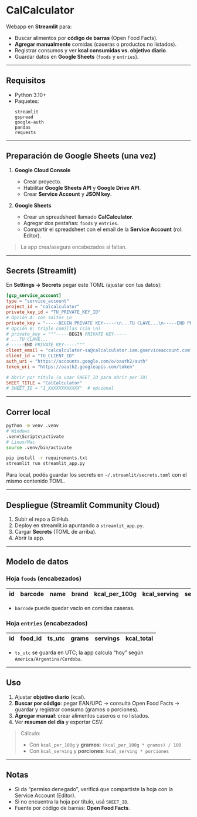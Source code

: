 # CalCalculator

Webapp en **Streamlit** para:

- Buscar alimentos por **código de barras** (Open Food Facts).
- **Agregar manualmente** comidas (caseras o productos no listados).
- Registrar consumos y ver **kcal consumidas vs. objetivo diario**.
- Guardar datos en **Google Sheets** (`foods` y `entries`).

---

## Requisitos

- Python 3.10+
- Paquetes:
  ```
  streamlit
  gspread
  google-auth
  pandas
  requests
  ```

---

## Preparación de Google Sheets (una vez)

1. **Google Cloud Console**
   - Crear proyecto.
   - Habilitar **Google Sheets API** y **Google Drive API**.
   - Crear **Service Account** y **JSON key**.

2. **Google Sheets**
   - Crear un spreadsheet llamado **CalCalculator**.
   - Agregar dos pestañas: `foods` y `entries`.
   - Compartir el spreadsheet con el email de la **Service Account** (rol: Editor).

> La app crea/asegura encabezados si faltan.

---

## Secrets (Streamlit)

En **Settings → Secrets** pegar este TOML (ajustar con tus datos):

```toml
[gcp_service_account]
type = "service_account"
project_id = "calcalculator"
private_key_id = "TU_PRIVATE_KEY_ID"
# Opción A: con saltos \n
private_key = "-----BEGIN PRIVATE KEY-----\n...TU CLAVE...\n-----END PRIVATE KEY-----\n"
# Opción B: triple comillas (sin \n)
# private_key = """-----BEGIN PRIVATE KEY-----
# ...TU CLAVE...
# -----END PRIVATE KEY-----"""
client_email = "calcalculator-sa@calcalculator.iam.gserviceaccount.com"
client_id = "TU_CLIENT_ID"
auth_uri = "https://accounts.google.com/o/oauth2/auth"
token_uri = "https://oauth2.googleapis.com/token"

# Abrir por título (o usar SHEET_ID para abrir por ID)
SHEET_TITLE = "CalCalculator"
# SHEET_ID = "1_XXXXXXXXXXXX"  # opcional
```

---

## Correr local

```bash
python -m venv .venv
# Windows
.venv\Scripts\activate
# Linux/Mac
source .venv/bin/activate

pip install -r requirements.txt
streamlit run streamlit_app.py
```

Para local, podés guardar los secrets en `~/.streamlit/secrets.toml` con el mismo contenido TOML.

---

## Despliegue (Streamlit Community Cloud)

1. Subir el repo a GitHub.
2. Deploy en streamlit.io apuntando a `streamlit_app.py`.
3. Cargar **Secrets** (TOML de arriba).
4. Abrir la app.

---

## Modelo de datos

### Hoja `foods` (encabezados)
| id | barcode | name | brand | kcal_per_100g | kcal_serving | serving_grams | created_at |
|----|---------|------|-------|---------------|--------------|---------------|------------|

- `barcode` puede quedar vacío en comidas caseras.

### Hoja `entries` (encabezados)
| id | food_id | ts_utc | grams | servings | kcal_total |
|----|---------|--------|-------|----------|------------|

- `ts_utc` se guarda en UTC; la app calcula “hoy” según `America/Argentina/Cordoba`.

---

## Uso

1. Ajustar **objetivo diario** (kcal).
2. **Buscar por código**: pegar EAN/UPC → consulta Open Food Facts → guardar y registrar consumo (gramos o porciones).
3. **Agregar manual**: crear alimentos caseros o no listados.
4. Ver **resumen del día** y exportar CSV.

> Cálculo:
> - Con `kcal_per_100g` y **gramos**: `(kcal_per_100g * gramos) / 100`
> - Con `kcal_serving` y **porciones**: `kcal_serving * porciones`

---

## Notas

- Si da “permiso denegado”, verificá que compartiste la hoja con la Service Account (Editor).
- Si no encuentra la hoja por título, usá `SHEET_ID`.
- Fuente por código de barras: **Open Food Facts**.
